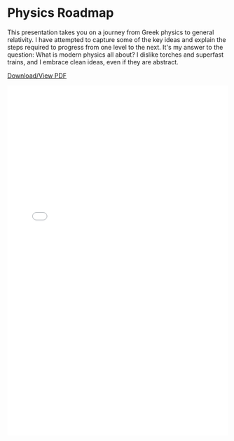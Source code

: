 # Physics Roadmap

This presentation takes you on a journey from Greek physics to general relativity. 
I have attempted to capture some of the key ideas and explain the steps required to progress from one level to the next.
It's my answer to the question: What is modern physics all about?
I dislike torches and superfast trains, and I embrace clean ideas, even if they are abstract.

[Download/View PDF](../_static/25-physics-roadmap.pdf)

<embed src="../_static/25-physics-roadmap.pdf" type="application/pdf" width="100%" height="800px" />
